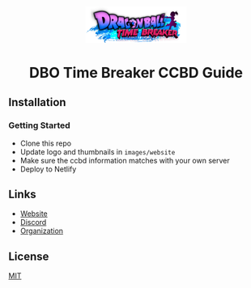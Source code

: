 <p align="center">
  <a href="https://ccbd.dbotimebreaker.com/">
    <img width="200" alt="CCBD" src="images/website/logo.png">
  </a>
</p>

<h1 align="center">DBO Time Breaker CCBD Guide</h1>

<p align="center">
</p>

## Installation

### Getting Started

-   Clone this repo
-   Update logo and thumbnails in `images/website`
-   Make sure the ccbd information matches with your own server
-   Deploy to Netlify

## Links

- [Website](https://ccbd.dbotimebreaker.com/)
- [Discord](https://discord.gg/CAgQSfB3Zm)
- [Organization](https://github.com/DBO-Time-Breaker)

## License

[MIT](LICENSE)
